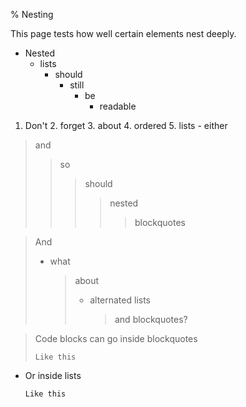 % Nesting

This page tests how well certain elements nest deeply.

-   Nested
    -   lists
        -   should
            -   still
                -   be
                    -   readable

1.  Don't
    2.  forget
        3.  about
            4.  ordered
                5.  lists
                    -   either

> and
>
> > so
> >
> > > should
> > >
> > > > nested
> > > >
> > > > > blockquotes

> And
>
> -   what
>
>     > about
>     >
>     > -   alternated lists
>     >
>     >     > and blockquotes?
>     >

> Code blocks can go inside blockquotes
>
>     Like this

-   Or inside lists

        Like this

